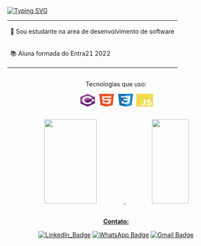 [![Typing SVG](https://readme-typing-svg.herokuapp.com?font=Fira+Code&size=23&duration=4500&pause=1000&color=6799F7&center=true&vCenter=true&width=1000&height=80&lines=Ol%C3%A1%2C+eu+sou+Amanda+Caroline+Bauler+Mota%2C+Bem+Vindo)](https://github.com/AmandaBauler)

<table align="center">    
    <tr>
        <td>
            <p>🚀 Sou estudante na area de desenvolvimento de software</p>
        </td>
    </tr>
    <tr>
        <td>
            <p>📚 Aluna formada do Entra21 2022</p>
        </td>
    </tr>
</table>

##

<div align="center">
    <p>
        Tecnologias que uso:
    </p>
</div>
<div align="center" style="display: inline_block">
  <img align="center" alt="Amanda-Csharp" height="30" width="40" src="https://raw.githubusercontent.com/devicons/devicon/master/icons/csharp/csharp-original.svg">
  <img align="center" alt="Amanda-HTML" height="30" width="40" src="https://raw.githubusercontent.com/devicons/devicon/master/icons/html5/html5-original.svg">
  <img align="center" alt="Amanda-CSS" height="30" width="40" src="https://raw.githubusercontent.com/devicons/devicon/master/icons/css3/css3-original.svg">
  <img align="center" alt="Leo-Js" height="30" width="40" src="https://raw.githubusercontent.com/devicons/devicon/master/icons/javascript/javascript-plain.svg">

##

<div align="center">
  <a href="https://github.com/AmandaBauler">
  <img width="49%" height="195px" src="https://github-readme-stats.vercel.app/api?username=amandabauler&show_icons=true&include_all_commits=true&count_private=true&hide_border=true&title_color=00689d&icon_color=209dd5&text_color=c9d1d9&bg_color=0d1117"/> 
  <img width="41%" height="195px" src="https://github-readme-stats.vercel.app/api/top-langs/?username=amandabauler&layout=compact&hide_border=true&title_color=00689d&text_color=209dd5&bg_color=0d1117" />
</div>

##

**Contato:**

[![LinkedIn_Badge](https://img.shields.io/badge/LinkedIn-0077B5?style=for-the-badge&logo=linkedin&logoColor=white)](https://www.linkedin.com/in/amandabauler)
[![WhatsApp Badge](https://img.shields.io/badge/WhatsApp-25D366?style=for-the-badge&logo=whatsapp&logoColor=white)](https://api.whatsapp.com/send/?phone=5547991216798&text&type=phone_number&app_absent=0) 
[![Gmail Badge](https://img.shields.io/badge/Gmail-D14836?style=for-the-badge&logo=gmail&logoColor=white&link=mailto:amanda.baulerm@gmail.com)](mailto:amanda.baulerm@gmail.com)




